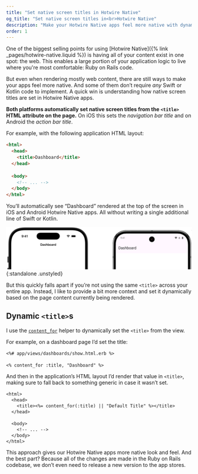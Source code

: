 ```yaml
---
title: "Set native screen titles in Hotwire Native"
og_title: "Set native screen titles in<br>Hotwire Native"
description: "Make your Hotwire Native apps feel more native with dynamic screen titles - all from your Rails codebase."
order: 1
---
```


One of the biggest selling points for using [Hotwire Native]({% link _pages/hotwire-native.liquid %}) is having all of your content exist in one spot: the web. This enables a large portion of your application logic to live where you're most comfortable: Ruby on Rails code.

But even when rendering mostly web content, there are still ways to make your apps feel more native. And some of them don’t require *any* Swift or Kotlin code to implement. A quick win is understanding how native screen titles are set in Hotwire Native apps.

**Both platforms automatically set native screen titles from the `<title>` HTML attribute on the page.** On iOS this sets the *navigation bar title* and on Android the *action bar title*.

For example, with the following application HTML layout:

```html
<html>
  <head>
    <title>Dashboard</title>
  </head>

  <body>
    <!-- ... -->
  </body>
</html>
```

You’ll automatically see “Dashboard” rendered at the top of the screen in iOS and Android Hotwire Native apps. All without writing a single additional line of Swift or Kotlin.

![Native screen titles on Hotwire Native iOS and Android apps](/assets/images/hotwire-native/native-screen-titles/native-screen-titles.png){:standalone .unstyled}

But this quickly falls apart if you’re not using the same `<title>` across your entire app. Instead, I like to provide a bit more context and set it dynamically based on the page content currently being rendered.

## Dynamic `<title>`s

I use the [`content_for`](https://apidock.com/rails/ActionView/Helpers/CaptureHelper/content_for) helper to dynamically set the `<title>` from the view.

For example, on a dashboard page I’d set the title:

```erb
<%# app/views/dashboards/show.html.erb %>

<% content_for :title, "Dashboard" %>
```

And then in the application’s HTML layout I’d render that value in `<title>`, making sure to fall back to something generic in case it wasn’t set.

```erb
<html>
  <head>
    <title><%= content_for(:title) || "Default Title" %></title>
  </head>

  <body>
    <!-- ... -->
  </body>
</html>
```

This approach gives our Hotwire Native apps more native look and feel. And the best part? Because all of the changes are made in the Ruby on Rails codebase, we don’t even need to release a new version to the app stores.

